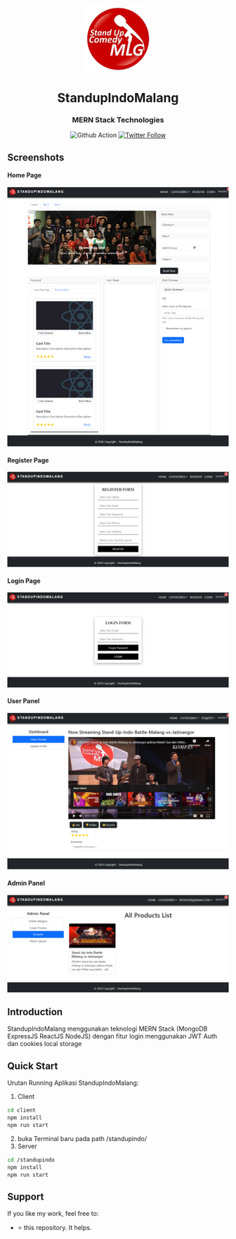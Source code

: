 <p>&nbsp;&nbsp;&nbsp;&nbsp;&nbsp;&nbsp;</p>
<p align="center">
<img width="150" height="150" alt="StandupIndoMalang Logo" src="https://github.com/Rickkun11/standupindo/blob/master/client/src/components/assets/logo.png"/>
</p>
<p align="center">
  <h1 align="center">StandupIndoMalang</h1>
  <h3 align="center">MERN Stack Technologies</h3>
</p>
<p align="center">
  <img src="https://github.com/nodeonline/nodejscart/actions/workflows/build.yml/badge.svg" alt="Github Action">
  <a href="https://twitter.com/rickkun1112">
    <img alt="Twitter Follow" src="https://img.shields.io/twitter/follow/rickkun1112?style=social">
  </a>
</p>
<h2>Screenshots</h2>
<h4>Home Page</h4>

![App Screenshot](https://github.com/Rickkun11/standupindo/blob/master/preview/homepage.png)
<h4>Register Page</h4>

![App Screenshot](https://github.com/Rickkun11/standupindo/blob/master/preview/register.png)
<h4>Login Page</h4>

![App Screenshot](https://github.com/Rickkun11/standupindo/blob/master/preview/Login.png)

<h4>User Panel</h4>

![App Screenshot](https://github.com/Rickkun11/standupindo/blob/master/preview/User_panel.png)

<h4>Admin Panel</h4>

![App Screenshot](https://github.com/Rickkun11/standupindo/blob/master/preview/admin_panel.png)

## Introduction

StandupIndoMalang menggunakan teknologi MERN Stack (MongoDB ExpressJS ReactJS NodeJS) dengan fitur login menggunakan JWT Auth dan cookies local storage

## Quick Start

Urutan Running Aplikasi StandupIndoMalang:
1. Client
```bash
cd client
npm install
npm run start
```
2. buka Terminal baru pada path /standupindo/
3. Server
```bash
cd /standupindo
npm install
npm run start
```

## Support

If you like my work, feel free to:

- ⭐ this repository. It helps.
